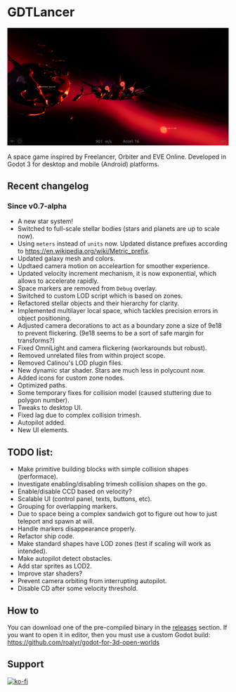 # GDTLancer
![Progress][Progress]

A space game inspired by Freelancer, Orbiter and EVE Online. 
Developed in Godot 3 for desktop and mobile (Android) platforms.

[Progress]: Doc/Images/Progress.png "Progress"

## Recent changelog
### Since v0.7-alpha
- A new star system!
- Switched to full-scale stellar bodies (stars and planets are up to scale now).
- Using `meters` instead of `units` now. Updated distance prefixes according to 
https://en.wikipedia.org/wiki/Metric_prefix.
- Updated galaxy mesh and colors.
- Updtaed camera motion on acceleartion for smoother experience.
- Updated velocity increment mechanism, it is now exponential, which allows to 
accelerate rapidly.
- Space markers are removed from `Debug` overlay.
- Switched to custom LOD script which is based on zones.
- Refactored stellar objects and their hierarchy for clarity.
- Implemented multilayer local space, which tackles precision errors in object positioning.
- Adjusted camera decorations to act as a boundary zone a size of 9e18 to prevent flickering.
(9e18 seems to be a sort of safe margin for transforms?)
- Fixed OmniLight and camera flickering (workarounds but robust).
- Removed unrelated files from within project scope.
- Removed Calinou's LOD plugin files.
- New dynamic star shader. Stars are much less in polycount now.
- Added icons for custom zone nodes.
- Optimized paths.
- Some temporary fixes for collision model (caused stuttering due to polygon number).
- Tweaks to desktop UI.
- Fixed lag due to complex collision trimesh.
- Autopilot added.
- New UI elements.

## TODO list:
- Make primitive building blocks with simple collision shapes (performace).
- Investigate enabling/disabling trimesh collision shapes on the go.
- Enable/disable CCD based on velocity?
- Scalable UI (control panel, texts, buttons, etc).
- Grouping for overlapping markers.
- Due to space being a complex sandwich got to figure out how to just teleport and spawn at will.
- Handle markers disappearance properly.
- Refactor ship code.
- Make standard shapes have LOD zones (test if scaling will work as intended).
- Make autopilot detect obstacles.
- Add star sprites as LOD2.
- Improve star shaders?
- Prevent camera orbiting from interrupting autopilot.
- Disable CD after some velocity threshold.

## How to
You can download one of the pre-compiled binary in the [releases](https://github.com/roalyr/GDTLancer/releases) section.
If you want to open it in editor, then you must use a custom Godot build: https://github.com/roalyr/godot-for-3d-open-worlds


## Support
[![ko-fi](https://ko-fi.com/img/githubbutton_sm.svg)](https://ko-fi.com/U7U0BNQX5)
